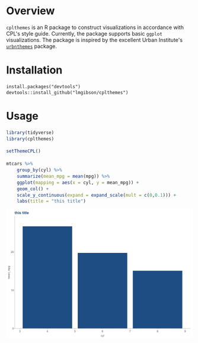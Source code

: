 # Overview

`cplthemes` is an R package to construct visualizations in accordance with CPL's style guide. Currently, the package supports basic `ggplot` visualizations. The package is inspired by the excellent Urban Institute's [`urbnthemes`](https://github.com/UrbanInstitute/urbnthemes) package.

# Installation

```
install.packages("devtools")
devtools::install_github("lmgibson/cplthemes")
```

# Usage

```r
library(tidyverse)
library(cplthemes)

setThemeCPL()

mtcars %>%
    group_by(cyl) %>%
    summarize(mean_mpg = mean(mpg)) %>%
    ggplot(mapping = aes(x = cyl, y = mean_mpg)) +
    geom_col() +
    scale_y_continuous(expand = expand_scale(mult = c(0,0.1))) +
    labs(title = "this title")
```

![](assets/plt1.jpeg)
